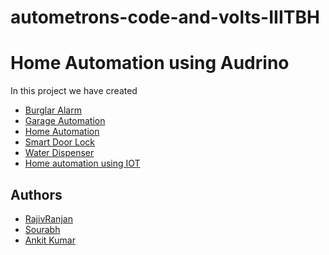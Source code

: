 # autometrons-code-and-volts-IIITBH

# Home Automation using Audrino

In this project we have created 
* [Burglar Alarm](https://www.tinkercad.com/things/5GviuKM2IlI-smooth-borwo-habbi/editel?sharecode=LRzwfOdmERyFOLS_sW_U6_lujsnhE0oYskXtAm1Caio)
* [Garage Automation](https://www.tinkercad.com/things/i7vJGqJKpJ1-copy-of-final-solution-ques-5/editel?sharecode=PKUVQJruKngIOLZGVKNYJ4mYTH2BHD_m_cKOTeZ9HYg)
* [Home Automation](https://www.tinkercad.com/things/eUdVyAAbN1h-home-automation-v3/editel?sharecode=AAc3baJIdKG9c2pOJK0T647b9DlWYHhKYDFyQNFzES0)
* [Smart Door Lock](https://www.tinkercad.com/things/43TxgfBLG4l-copy-of-password-based-door-lock/editel?sharecode=3thtHAZLHqDBQTdP5hM2_WkdVlNe2LCwJ0yy_bk-ML8)
* [Water Dispenser](https://www.tinkercad.com/things/fXK0yGGA9gc-copy-of-automatic-water-dispenser-with-lcd-and-an-interrupt/editel?sharecode=oD1el8rVS5FIfHILEEOBDrFopb-U40gysLhF2JaN6aE)
* [Home automation using IOT]()




## Authors

- [RajivRanjan](https://www.github.com/rajiv-dotcom)
- [Sourabh](https://www.github.com/CyborgFerolynx)
- [Ankit Kumar](https://github.com/ankit8084)


  
